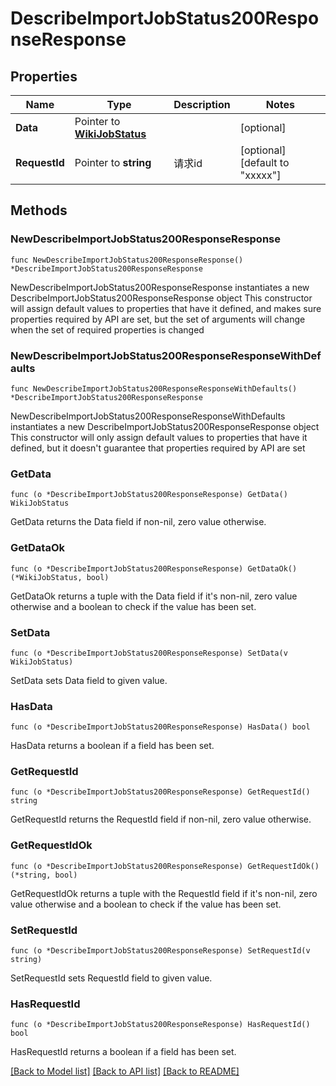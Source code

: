 # DescribeImportJobStatus200ResponseResponse

## Properties

Name | Type | Description | Notes
------------ | ------------- | ------------- | -------------
**Data** | Pointer to [**WikiJobStatus**](WikiJobStatus.md) |  | [optional] 
**RequestId** | Pointer to **string** | 请求id | [optional] [default to "xxxxx"]

## Methods

### NewDescribeImportJobStatus200ResponseResponse

`func NewDescribeImportJobStatus200ResponseResponse() *DescribeImportJobStatus200ResponseResponse`

NewDescribeImportJobStatus200ResponseResponse instantiates a new DescribeImportJobStatus200ResponseResponse object
This constructor will assign default values to properties that have it defined,
and makes sure properties required by API are set, but the set of arguments
will change when the set of required properties is changed

### NewDescribeImportJobStatus200ResponseResponseWithDefaults

`func NewDescribeImportJobStatus200ResponseResponseWithDefaults() *DescribeImportJobStatus200ResponseResponse`

NewDescribeImportJobStatus200ResponseResponseWithDefaults instantiates a new DescribeImportJobStatus200ResponseResponse object
This constructor will only assign default values to properties that have it defined,
but it doesn't guarantee that properties required by API are set

### GetData

`func (o *DescribeImportJobStatus200ResponseResponse) GetData() WikiJobStatus`

GetData returns the Data field if non-nil, zero value otherwise.

### GetDataOk

`func (o *DescribeImportJobStatus200ResponseResponse) GetDataOk() (*WikiJobStatus, bool)`

GetDataOk returns a tuple with the Data field if it's non-nil, zero value otherwise
and a boolean to check if the value has been set.

### SetData

`func (o *DescribeImportJobStatus200ResponseResponse) SetData(v WikiJobStatus)`

SetData sets Data field to given value.

### HasData

`func (o *DescribeImportJobStatus200ResponseResponse) HasData() bool`

HasData returns a boolean if a field has been set.

### GetRequestId

`func (o *DescribeImportJobStatus200ResponseResponse) GetRequestId() string`

GetRequestId returns the RequestId field if non-nil, zero value otherwise.

### GetRequestIdOk

`func (o *DescribeImportJobStatus200ResponseResponse) GetRequestIdOk() (*string, bool)`

GetRequestIdOk returns a tuple with the RequestId field if it's non-nil, zero value otherwise
and a boolean to check if the value has been set.

### SetRequestId

`func (o *DescribeImportJobStatus200ResponseResponse) SetRequestId(v string)`

SetRequestId sets RequestId field to given value.

### HasRequestId

`func (o *DescribeImportJobStatus200ResponseResponse) HasRequestId() bool`

HasRequestId returns a boolean if a field has been set.


[[Back to Model list]](../README.md#documentation-for-models) [[Back to API list]](../README.md#documentation-for-api-endpoints) [[Back to README]](../README.md)


